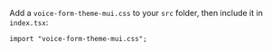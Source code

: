 Add a `voice-form-theme-mui.css` to your `src` folder, then include it in `index.tsx`:

```
import "voice-form-theme-mui.css";
```
